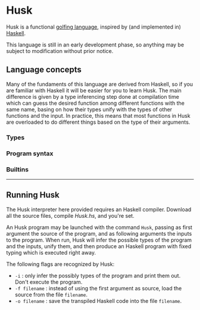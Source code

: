 # Husk

Husk is a functional [golfing language](en.wikipedia.org/wiki/Code_golf), inspired by (and implemented in) [Haskell](www.haskell.org).

This language is still in an early development phase, so anything may be subject to modification without prior notice.

## Language concepts

Many of the fundaments of this language are derived from Haskell, so if you are familiar with Haskell it will be easier for you to learn Husk. The main difference is given by a type inferencing step done at compilation time which can guess the desired function among different functions with the same name, basing on how their types unify with the types of other functions and the input. In practice, this means that most functions in Husk are overloaded to do different things based on the type of their arguments.

### Types

### Program syntax

### Builtins

---

## Running Husk

The Husk interpreter here provided requires an Haskell compiler. Download all the source files, compile *Husk.hs*, and you're set.

An Husk program may be launched with the command `Husk`, passing as first argument the source of the program, and as following arguments the inputs to the program. When run, Husk will infer the possible types of the program and the inputs, unify them, and then produce an Haskell program with fixed typing which is executed right away.

The following flags are recognized by Husk:

- `-i` : only infer the possibly types of the program and print them out. Don't execute the program.
- `-f filename` : instead of using the first argument as source, load the source from the file `filename`.
- `-o filename` : save the transpiled Haskell code into the file `filename`.
